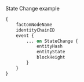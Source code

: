 State Change example
```graphql endpoint doc
{
    factomNodeName
    identityChainID 
    event {
        ... on StateChange {
            entityHash
            entityState 
            blockHeight
        }
    }
}
```